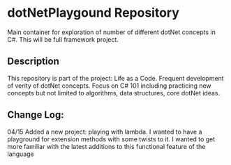 # dotNetPlaygound Repository
Main container for exploration of number of different dotNet concepts in C#. This will be full framework project.

## Description
This repository is part of the project: Life as a Code. 
Frequent development of verity of dotNet concepts.
Focus on C# 101 including practicing new concepts but not limited to 
algorithms, data structures, core dotNet ideas.

## Change Log:
04/15 Added a new project: playing with lambda. I wanted to have a playground for extension methods with some twists to it.
I wanted to get more familiar with the latest additions to this functional feature of the language  
